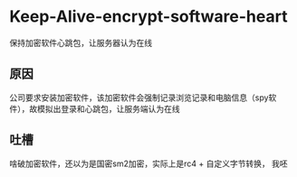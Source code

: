 # Keep-Alive-encrypt-software-heart
保持加密软件心跳包，让服务器认为在线
## 原因
公司要求安装加密软件，该加密软件会强制记录浏览记录和电脑信息（spy软件），故模拟出登录和心跳包，让服务端认为在线
## 吐槽
啥破加密软件，还以为是国密sm2加密，实际上是rc4 + 自定义字节转换， 我呸 
